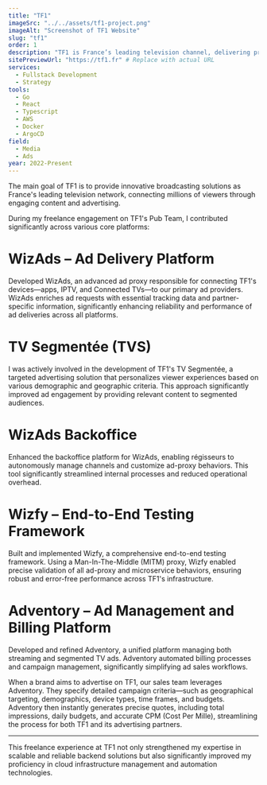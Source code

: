```yaml
---
title: "TF1"
imageSrc: "../../assets/tf1-project.png"
imageAlt: "Screenshot of TF1 Website"
slug: "tf1"
order: 1
description: "TF1 is France’s leading television channel, delivering premium entertainment, news, and advertising solutions across broadcast and digital platforms."
sitePreviewUrl: "https://tf1.fr" # Replace with actual URL
services:
  - Fullstack Development
  - Strategy
tools:
  - Go
  - React
  - Typescript
  - AWS
  - Docker
  - ArgoCD
field:
  - Media
  - Ads
year: 2022-Present
---
```


The main goal of TF1 is to provide innovative broadcasting solutions as France's leading television network, connecting millions of viewers through engaging content and advertising.

During my freelance engagement on TF1's Pub Team, I contributed significantly across various core platforms:

# WizAds – Ad Delivery Platform

Developed WizAds, an advanced ad proxy responsible for connecting TF1's devices—apps, IPTV, and Connected TVs—to our primary ad providers. WizAds enriches ad requests with essential tracking data and partner-specific information, significantly enhancing reliability and performance of ad deliveries across all platforms.

# TV Segmentée (TVS)

I was actively involved in the development of TF1's TV Segmentée, a targeted advertising solution that personalizes viewer experiences based on various demographic and geographic criteria. This approach significantly improved ad engagement by providing relevant content to segmented audiences.

# WizAds Backoffice

Enhanced the backoffice platform for WizAds, enabling régisseurs to autonomously manage channels and customize ad-proxy behaviors. This tool significantly streamlined internal processes and reduced operational overhead.

# Wizfy – End-to-End Testing Framework

Built and implemented Wizfy, a comprehensive end-to-end testing framework. Using a Man-In-The-Middle (MITM) proxy, Wizfy enabled precise validation of all ad-proxy and microservice behaviors, ensuring robust and error-free performance across TF1's infrastructure.

# Adventory – Ad Management and Billing Platform

Developed and refined Adventory, a unified platform managing both streaming and segmented TV ads. Adventory automated billing processes and campaign management, significantly simplifying ad sales workflows.

When a brand aims to advertise on TF1, our sales team leverages Adventory. They specify detailed campaign criteria—such as geographical targeting, demographics, device types, time frames, and budgets. Adventory then instantly generates precise quotes, including total impressions, daily budgets, and accurate CPM (Cost Per Mille), streamlining the process for both TF1 and its advertising partners.

---

This freelance experience at TF1 not only strengthened my expertise in scalable and reliable backend solutions but also significantly improved my proficiency in cloud infrastructure management and automation technologies.
